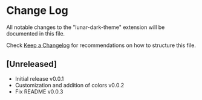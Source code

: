 # Change Log

All notable changes to the "lunar-dark-theme" extension will be documented in this file.

Check [Keep a Changelog](http://keepachangelog.com/) for recommendations on how to structure this file.

## [Unreleased]

- Initial release v0.0.1
- Customization and addition of colors v0.0.2
- Fix README v0.0.3
